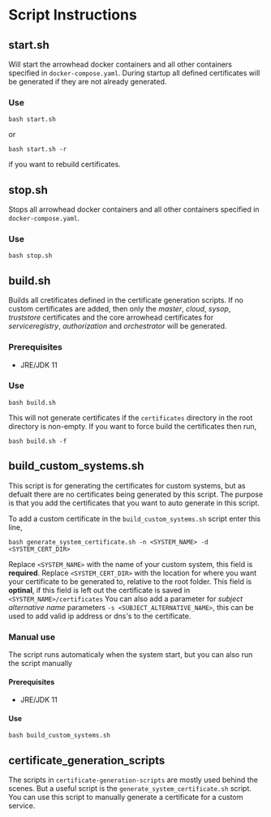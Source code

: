 # Script Instructions

## start.sh
Will start the arrowhead docker containers and all other containers specified in `docker-compose.yaml`. During startup all defined certificates will be generated if they are not already generated.
### Use
```
bash start.sh
```
or 
```
bash start.sh -r 
```
if you want to rebuild certificates.

## stop.sh

Stops all arrowhead docker containers and all other containers specified in `docker-compose.yaml`.

### Use

```
bash stop.sh
```

## build.sh

Builds all cretificates defined in the certificate generation scripts. If no custom certificates are added, then only the *master*, *cloud*, *sysop*, *truststore* certificates and the core arrowhead certificates for *serviceregistry*, *authorization* and *orchestrator* will be generated. 

### Prerequisites

* JRE/JDK 11

### Use

```
bash build.sh
```
This will not generate certificates if the `certificates` directory in the root directory is non-empty. If you want to force build the certificates then run,
```
bash build.sh -f
```

## build_custom_systems.sh

This script is for generating the certificates for custom systems, but as defualt there are no certificates being generated by this script. The purpose is that you add the certificates that you want to auto generate in this script.

To add a custom certificate in the `build_custom_systems.sh` script enter this line,

```
bash generate_system_certificate.sh -n <SYSTEM_NAME> -d <SYSTEM_CERT_DIR>
```
Replace `<SYSTEM_NAME>` with the name of your custom system, this field is **required**. Replace `<SYSTEM_CERT_DIR>` with the location for where you want your certificate to be generated to, relative to the root folder. This field is **optinal**, if this field is left out the certificate is saved in `<SYSTEM_NAME>/certificates`
You can also add a parameter for *subject alternative name* parameters `-s <SUBJECT_ALTERNATIVE_NAME>`, this can be used to add valid ip address or dns's to the certificate.

### Manual use

The script runs automaticaly when the system start, but you can also run the script manually

#### Prerequisites

* JRE/JDK 11

#### Use

```
bash build_custom_systems.sh
```


## certificate_generation_scripts

The scripts in `certificate-generation-scripts` are mostly used behind the scenes. But a useful script is the `generate_system_certificate.sh` script. You can use this script to manually generate a certificate for a custom service.
